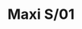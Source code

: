 ---
title: Maxi S/01
image_primary: img/maxi-s01-2.jpg
description: "MAXI%20represents%20for%20sure%20the%20most%20characteristic%20and%A0emblematic%20product%20of%20BOVER.%20Made%20out%20of%20translucent%20ribbon%20since%20its%20creation%20in%202001%2C%A0Maxi%20has%20achieved%20positioning%20itself%20as%20one%20of%20the%20most%A0reliable%20and%20best%20seller%20product%20in%20BOVER%u2019s%20catalogue%2C%A0regardless%20the%20market%20or%20culture%20it%20is%20addressed%20to.%20Maxi%20products%20meet%20in%20one%20product%20BOVER%u2019s%20essence%3A%20its%A0smooth%20shapes%2C%20its%20warm%20light%20and%20the%20different%20available%A0options%20in%20which%20it%20is%20presented%20in%20the%20market%2C%20has%20positioned%A0this%20product%20as%20a%20non-temporal%20product%2C%20adapting%20itself%A0without%20shrillness%20over%20time%20without%20losing%20its%20contemporary%A0aspect.%0A%0A"
designer: Joana Bover
image_thumb: img/maxi-s01-out-1.jpg
href: https://www.bover.es/en/lamp/maxi-01-suspension/
tags: 
  - bover
  - Pendant
  - Indoor
  - Outdoor
  - Floor
  - outdoor-lamps
category: outdoor-lamps
subtitle: 
manufacturer: Bover
slug: /manufacturers/bover/outdoor-lamps/joana-bover-maxi-s-01
---